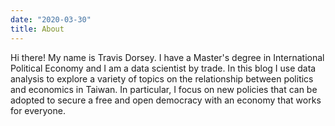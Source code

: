 ```yaml
---
date: "2020-03-30"
title: About
---
```


Hi there! My name is Travis Dorsey. I have a Master's degree in International Political Economy and I am a data scientist by trade. In this blog I use data analysis to explore a variety of topics on the relationship between politics and economics in Taiwan. In particular, I focus on new policies that can be adopted to secure a free and open democracy with an economy that works for everyone. 
